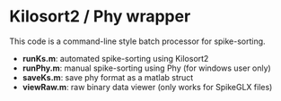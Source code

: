 # Kilosort2 / Phy wrapper

This code is a command-line style batch processor for spike-sorting.

* **runKs.m**: automated spike-sorting using Kilosort2
* **runPhy.m**: manual spike-sorting using Phy (for windows user only)
* **saveKs.m**: save phy format as a matlab struct
* **viewRaw.m**: raw binary data viewer (only works for SpikeGLX files)
